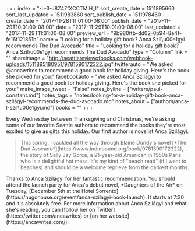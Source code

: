 +++
index = "-L-3-J8Z47fXCCTMIH_I"
sort_create_date = 1511895660
sort_last_updated = 1511983860
sort_publish_date = 1511978460
create_date = "2017-11-28T11:01:00-08:00"
publish_date = "2017-11-29T10:01:00-08:00"
date = "2017-11-29T10:01:00-08:00"
last_updated = "2017-11-29T11:31:00-08:00"
preview_url = "9b980ffb-dd02-0b94-8e4f-fe16f121851b"
name = "Looking for a holiday gift book? Anca Szil\u00e1gyi recommends The Dud Avocado"
title = "Looking for a holiday gift book? Anca Szil\u00e1gyi recommends The Dud Avocado"
type = "Column"
link = ""
shareimage = "http://seattlereviewofbooks.com/webhook-uploads/1511895180951/9781590172322.jpg"
twitterauto = "We asked @ancawrites to recommend a good book for holiday giving. Here's the book she picked for you:"
facebookauto = "We asked Anca Szilagyi to recommend a good book for holiday giving. Here's the book she picked for you:"
make_image_tweet = "False"
notes_byline = ["writers/paul-constant.md"]
notes_tags = "notes/looking-for-a-holiday-gift-book-anca-szilágyi-recommends-the-dud-avocado.md"
notes_about = ["authors/anca-l-szil\u00e1gyi.md"]
books = ""
+++
<p class="intro">Every Wednesday between Thanksgiving and Christmas, we're asking some of our favorite Seattle authors to recommend the books they're most excited to give as gifts this holiday. Our first author is novelist Anca Szilágyi.</p>

<blockquote>This spring, I cackled all the way through Elaine Dundy's novel [*The Dud Avocado*](https://www.indiebound.org/book/9781590172322), the story of Sally Jay Gorce, a 21-year-old American in 1950s Paris who is a delightful hot mess. It's my kind of "beach read" (if I went to beaches) and should be a welcome reprieve from the darkest months.</blockquote>

<p class="footer">Thanks to Anca Szilágyi for her fantastic recommendation. You should attend the launch party for Anca's debut novel, *Daughters of the Air* on Tuesday, [December 5th at the Hotel Sorrento](https://hugohouse.org/event/anca-szilagyi-book-launch). It starts at 7:30 and it's absolutely free. For more information about Anca Szilágyi and what she's reading, you can [follow her on Twitter](https://twitter.com/ancawrites) or [on her website](https://ancawrites.com/).</p>